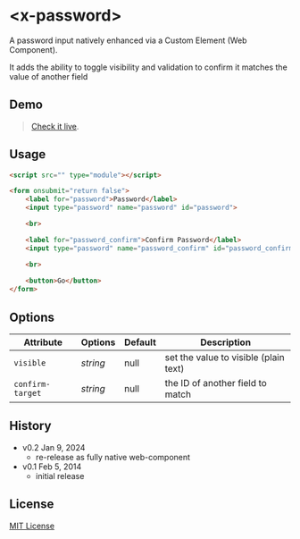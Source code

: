 # &lt;x-password&gt;

A password input natively enhanced via a Custom Element (Web Component).

It adds the ability to toggle visibility and validation to confirm it matches the value of another field

## Demo

> [Check it live](http://tobz-nz.github.io/x-password/demo.html).

## Usage

```html
<script src="" type="module"></script>

<form onsubmit="return false">
    <label for="password">Password</label>
    <input type="password" name="password" id="password">

    <br>

    <label for="password_confirm">Confirm Password</label>
    <input type="password" name="password_confirm" id="password_confirm" is="x-password" confirm-target="password">

    <br>  
  
    <button>Go</button>
</form>
```

## Options

Attribute  | Options                   | Default             | Description
---        | ---                       | ---                 | ---
`visible`  | *string*                  | null                | set the value to visible (plain text)
`confirm-target`  | *string*           | null                | the ID of another field to match

## History

* v0.2 Jan 9, 2024
	* re-release as fully native web-component
* v0.1 Feb 5, 2014
	* initial release

## License

[MIT License](http://opensource.org/licenses/MIT)
